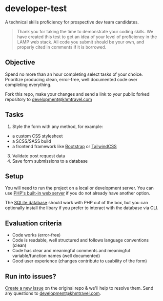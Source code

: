 # developer-test

A technical skills proficiency for prospective dev team candidates.

> Thank you for taking the time to demonstrate your coding skills. We have created this test to get an idea of your level of proficiency in the LAMP web stack. All code you submit should be your own, and properly cited in comments if it is borrowed.

## Objective

Spend no more than an hour completing select tasks of your choice. Prioritize producing clean, error-free, well documented code over completing everything.

Fork this repo, make your changes and send a link to your public forked repository to development@khmtravel.com

## Tasks

1. Style the form with any method, for example:
- a custom CSS stylesheet
- a SCSS/SASS build
- a frontend framework like [Bootstrap](https://getbootstrap.com/) or [TailwindCSS](https://tailwindcss.com)
3. Validate post request data
4. Save form submissions to a database

## Setup

You will need to run the project on a local or development server. You can use [PHP's built-in web server](https://phptherightway.com/#builtin_web_server) if you do not already have another option.

The [SQLite database](https://www.sqlite.org/index.html) should work with PHP out of the box, but you can optionally install the libary if you prefer to interact with the database via CLI.

## Evaluation criteria

- Code works (error-free)
- Code is readable, well structured and follows language conventions (clean)
- Code has clear and meaningful comments and meaningful variable/function names (well documented)
- Good user experience (changes contribute to usability of the form)

## Run into issues?

[Create a new issue](https://github.com/khm-travel/developer-test/issues) on the original repo & we'll help to resolve them. Send any questions to development@khmtravel.com.
